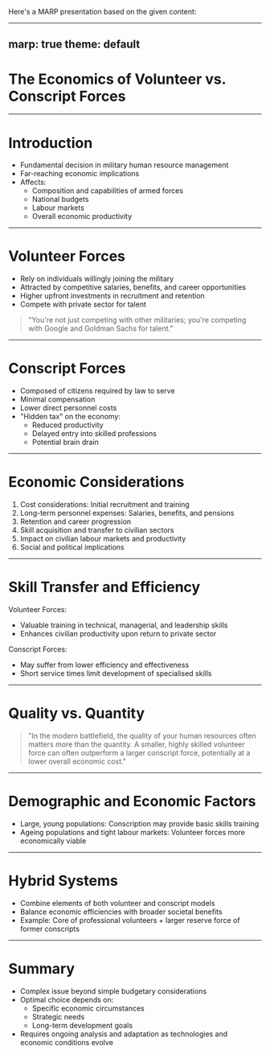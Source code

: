 Here's a MARP presentation based on the given content:

---
marp: true
theme: default
---

# The Economics of Volunteer vs. Conscript Forces

---

# Introduction

- Fundamental decision in military human resource management
- Far-reaching economic implications
- Affects:
  - Composition and capabilities of armed forces
  - National budgets
  - Labour markets
  - Overall economic productivity

---

# Volunteer Forces

- Rely on individuals willingly joining the military
- Attracted by competitive salaries, benefits, and career opportunities
- Higher upfront investments in recruitment and retention
- Compete with private sector for talent

> "You're not just competing with other militaries; you're competing with Google and Goldman Sachs for talent."

---

# Conscript Forces

- Composed of citizens required by law to serve
- Minimal compensation
- Lower direct personnel costs
- "Hidden tax" on the economy:
  - Reduced productivity
  - Delayed entry into skilled professions
  - Potential brain drain

---

# Economic Considerations

1. Cost considerations: Initial recruitment and training
2. Long-term personnel expenses: Salaries, benefits, and pensions
3. Retention and career progression
4. Skill acquisition and transfer to civilian sectors
5. Impact on civilian labour markets and productivity
6. Social and political implications

---

# Skill Transfer and Efficiency

Volunteer Forces:
- Valuable training in technical, managerial, and leadership skills
- Enhances civilian productivity upon return to private sector

Conscript Forces:
- May suffer from lower efficiency and effectiveness
- Short service times limit development of specialised skills

---

# Quality vs. Quantity

> "In the modern battlefield, the quality of your human resources often matters more than the quantity. A smaller, highly skilled volunteer force can often outperform a larger conscript force, potentially at a lower overall economic cost."

---

# Demographic and Economic Factors

- Large, young populations: Conscription may provide basic skills training
- Ageing populations and tight labour markets: Volunteer forces more economically viable

---

# Hybrid Systems

- Combine elements of both volunteer and conscript models
- Balance economic efficiencies with broader societal benefits
- Example: Core of professional volunteers + larger reserve force of former conscripts

---

# Summary

- Complex issue beyond simple budgetary considerations
- Optimal choice depends on:
  - Specific economic circumstances
  - Strategic needs
  - Long-term development goals
- Requires ongoing analysis and adaptation as technologies and economic conditions evolve